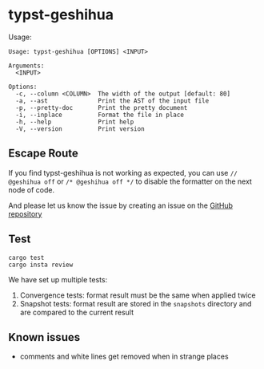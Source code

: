 # typst-geshihua

Usage: 
```
Usage: typst-geshihua [OPTIONS] <INPUT>

Arguments:
  <INPUT>  

Options:
  -c, --column <COLUMN>  The width of the output [default: 80]
  -a, --ast              Print the AST of the input file
  -p, --pretty-doc       Print the pretty document
  -i, --inplace          Format the file in place
  -h, --help             Print help
  -V, --version          Print version
```

## Escape Route

If you find typst-geshihua is not working as expected, you can use `// @geshihua off` or `/* @geshihua off */` to disable the formatter on the next node of code.

And please let us know the issue by creating an issue on the [GitHub repository](https://github.com/Enter-tainer/typst-geshihua)

## Test

```
cargo test
cargo insta review
```

We have set up multiple tests:

1. Convergence tests: format result must be the same when applied twice
2. Snapshot tests: format result are stored in the `snapshots` directory and are compared to the current result

## Known issues

- comments and white lines get removed when in strange places
